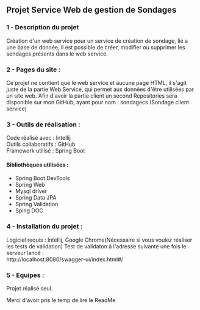## Projet Service Web de gestion de Sondages

### 1 - Description du projet
  
Création d'un web service pour un service de création de sondage, lié a une base de donnée,
il est possible de créer, modifier ou supprimer les sondages présents dans le web service.

### 2 - Pages du site :
Ce projet ne contient que le web service et aucune page HTML, il s'agit juste de la partie Web Service,
qui permet aux données d'être utilisées par un site web.
Afin d'avoir la partie client un second Repositories sera disponible sur mon GitHub, ayant pour nom :
sondagecs (Sondage client service)


### 3 - Outils de réalisation :
Code réalisé avec : Intellij  
Outils collaboratifs : GitHub  
Framework utilisé : Spring Boot

#### Bibliothèques utilisées :
- Spring Boot DevTools  
- Spring Web  
- Mysql driver  
- Spring Data JPA  
- Spring Validation  
- Sping DOC  

### 4 - Installation du projet :
Logiciel requis : Intellij, Google Chrome(Nécessaire si vous voulez réaliser les tests de validation)
Test de validaton à l'adresse suivante une fois le serveur lancé :  
http://localhost:8080/swagger-ui/index.html#/

### 5 - Equipes :
Projet réalisé seul.

Merci d'avoir pris le temp de lire le ReadMe
